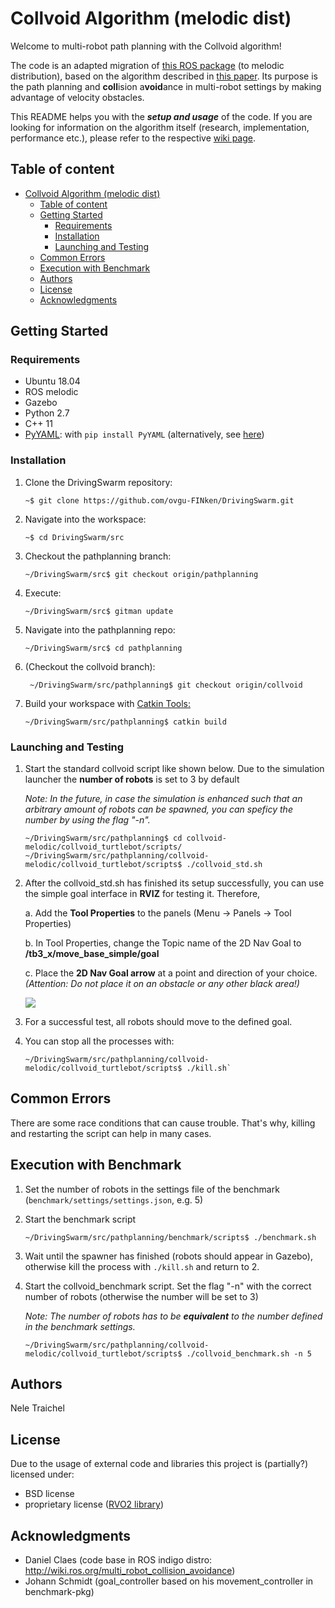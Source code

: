 # Collvoid Algorithm (melodic dist)
Welcome to multi-robot path planning with the Collvoid algorithm! 

The code is an adapted migration of [this ROS package](http://wiki.ros.org/multi_robot_collision_avoidance) (to melodic distribution), based on the algorithm described in [this paper](http://citeseerx.ist.psu.edu/viewdoc/download;jsessionid=4E0E826AEF1141BCD1F23906F0116645?doi=10.1.1.386.6439&rep=rep1&type=pdf). Its purpose is the path planning and **coll**ision a**void**ance in multi-robot settings by making advantage of velocity obstacles.

This README helps you with the ***setup and usage*** of the code. If you are looking for information on the algorithm itself (research, implementation, performance etc.), please refer to the respective [wiki page](https://github.com/ovgu-FINken/multi_robot_path_planning/wiki/Implemented-Algorithms:-Collvoid-Algorithm-melodic-dist).


<!-- TOC START min:1 max:5 link:true asterisk:false update:true -->
## Table of content
- [Collvoid Algorithm (melodic dist)](#collvoid-algorithm-melodic-dist)
  - [Table of content](#table-of-content)
  - [Getting Started](#getting-started)
    - [Requirements](#requirements)
    - [Installation](#installation)
    - [Launching and Testing](#launching-and-testing)
  - [Common Errors](#common-errors)
  - [Execution with Benchmark](#execution-with-benchmark)
  - [Authors](#authors)
  - [License](#license)
  - [Acknowledgments](#acknowledgments)

<!-- TOC END -->
## Getting Started
### Requirements
- Ubuntu 18.04
- ROS melodic
- Gazebo
- Python 2.7
- C++ 11
- [PyYAML](https://pypi.org/project/PyYAML/): with `pip install PyYAML` (alternatively, see [here](https://pyyaml.org/wiki/PyYAML))

### Installation
  1. Clone the DrivingSwarm repository: 
      ```
      ~$ git clone https://github.com/ovgu-FINken/DrivingSwarm.git
      ```

  2. Navigate into the workspace: 
      ```
      ~$ cd DrivingSwarm/src
      ```

  3. Checkout the pathplanning branch:
      ```
      ~/DrivingSwarm/src$ git checkout origin/pathplanning 
      ```

  4. Execute:
      ```
      ~/DrivingSwarm/src$ gitman update
      ```

  5. Navigate into the pathplanning repo: 
      ```
      ~/DrivingSwarm/src$ cd pathplanning
      ```

  6. (Checkout the collvoid branch): 
      ```
       ~/DrivingSwarm/src/pathplanning$ git checkout origin/collvoid
      ```

  7. Build your workspace with [Catkin Tools: ](https://catkin-tools.readthedocs.io/en/latest/verbs/catkin_build.html)
      ```
      ~/DrivingSwarm/src/pathplanning$ catkin build
      ```

### Launching and Testing
1. Start the standard collvoid script like shown below. Due to the simulation launcher the **number of robots** is set to 3 by default 

    *Note: In the future, in case the simulation is enhanced such that an arbitrary amount of robots can be spawned, 
      you can speficy the number by using the flag "-n".*

    ```
    ~/DrivingSwarm/src/pathplanning$ cd collvoid-melodic/collvoid_turtlebot/scripts/
    ~/DrivingSwarm/src/pathplanning/collvoid-melodic/collvoid_turtlebot/scripts$ ./collvoid_std.sh
    ```

2. After the collvoid_std.sh has finished its setup successfully, you can use the simple goal interface in **RVIZ** for testing it.
   Therefore,

   a. Add the **Tool Properties** to the panels (Menu -> Panels -> Tool Properties)

   b. In Tool Properties, change the Topic name of the 2D Nav Goal to **/tb3_x/move_base_simple/goal**

   c. Place the **2D Nav Goal arrow** at a point and direction of your choice.
   *(Attention: Do not place it on an obstacle or any other black area!)*

    ![](/res/ScreenshotRVIZ_edited.png)

3.  For a successful test, all robots should move to the defined goal.

4.  You can stop all the processes with:
    ```
    ~/DrivingSwarm/src/pathplanning/collvoid-melodic/collvoid_turtlebot/scripts$ ./kill.sh`
    ```

## Common Errors
There are some race conditions that can cause trouble. 
That's why, killing and restarting the script can help in many cases.

## Execution with Benchmark
1. Set the number of robots in the settings file of the benchmark (`benchmark/settings/settings.json`, e.g. 5)

2. Start the benchmark script
    ```
    ~/DrivingSwarm/src/pathplanning/benchmark/scripts$ ./benchmark.sh
    ```

3. Wait until the spawner has finished (robots should appear in Gazebo), otherwise kill the process with `./kill.sh` and return to 2.

4. Start the collvoid_benchmark script. Set the flag "-n" with the correct number of robots (otherwise the number will be set to 3)

    *Note: The number of robots has to be **equivalent** to the number defined in the benchmark settings.* 
    ```
    ~/DrivingSwarm/src/pathplanning/collvoid-melodic/collvoid_turtlebot/scripts$ ./collvoid_benchmark.sh -n 5
    ```


## Authors
Nele Traichel


## License
Due to the usage of external code and libraries this project is (partially?) licensed under:
- BSD license 
- proprietary license ([RVO2 library](http://gamma.cs.unc.edu/RVO2/documentation/2.0/))

## Acknowledgments
- Daniel Claes (code base in ROS indigo distro: http://wiki.ros.org/multi_robot_collision_avoidance)
- Johann Schmidt (goal_controller based on his movement_controller in benchmark-pkg)
